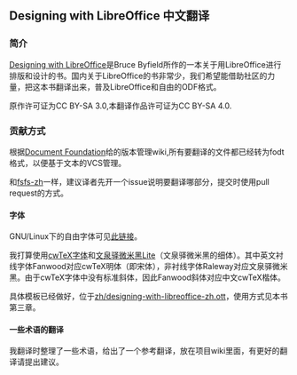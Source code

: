## Designing with LibreOffice 中文翻译

### 简介

[Designing with LibreOffice](http://designingwithlibreoffice.com/)是Bruce Byfield所作的一本关于用LibreOffice进行排版和设计的书。国内关于LibreOffice的书非常少，我们希望能借助社区的力量，把这本书翻译出来，普及LibreOffice和自由的ODF格式。

原作许可证为CC BY-SA 3.0,本翻译作品许可证为CC BY-SA 4.0.

### 贡献方式

根据[Document Foundation](https://wiki.documentfoundation.org/Libreoffice_and_subversion)给的版本管理wiki,所有要翻译的文件都已经转为fodt格式，以便基于文本的VCS管理。

和[fsfs-zh](https://github.com/beijinglug/fsfs-zh)一样，建议译者先开一个issue说明要翻译哪部分，提交时使用pull request的方式。

#### 字体

GNU/Linux下的自由字体可见[此链接](http://wiki.debian.org.hk/w/Fonts)。

我打算使用[cwTeX字体](https://github.com/l10n-tw/cwtex-q-fonts-TTFs)和[文泉驿微米黑Lite](http://wenq.org/forum/viewtopic.php?f=12&t=853)（文泉驿微米黑的细体）。其中英文衬线字体Fanwood对应cwTeX明体（即宋体），非衬线字体Raleway对应文泉驿微米黑。由于cwTeX字体中没有标准斜体，因此Fanwood斜体对应中文cwTeX楷体。

具体模板已经做好，位于[zh/designing-with-libreoffice-zh.ott](zh/designing-with-libreoffice-zh.ott)，使用方式见本书第三章。

#### 一些术语的翻译

我翻译时整理了一些术语，给出了一个参考翻译，放在项目wiki里面，有更好的翻译请提出建议。
